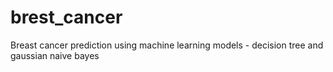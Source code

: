 # brest_cancer

Breast cancer prediction using machine learning models -  decision tree and gaussian naive bayes
